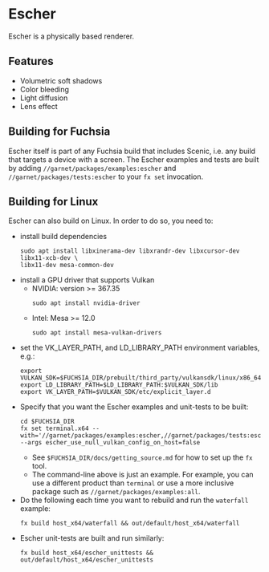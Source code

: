 # Escher

Escher is a physically based renderer.

## Features

 * Volumetric soft shadows
 * Color bleeding
 * Light diffusion
 * Lens effect

## Building for Fuchsia
Escher itself is part of any Fuchsia build that includes Scenic, i.e. any build that targets a device with a screen.  The Escher examples and tests are built by adding `//garnet/packages/examples:escher` and `//garnet/packages/tests:escher` to your `fx set` invocation.

## Building for Linux
Escher can also build on Linux.  In order to do so, you need to:
  * install build dependencies
    ```
    sudo apt install libxinerama-dev libxrandr-dev libxcursor-dev libx11-xcb-dev \
    libx11-dev mesa-common-dev
    ```
  * install a GPU driver that supports Vulkan
    * NVIDIA: version >= 367.35
      ```
      sudo apt install nvidia-driver
      ```
    * Intel: Mesa >= 12.0
      ```
      sudo apt install mesa-vulkan-drivers
      ```
  * set the VK_LAYER_PATH, and LD_LIBRARY_PATH environment variables, e.g.:
    ```
    export VULKAN_SDK=$FUCHSIA_DIR/prebuilt/third_party/vulkansdk/linux/x86_64
    export LD_LIBRARY_PATH=$LD_LIBRARY_PATH:$VULKAN_SDK/lib
    export VK_LAYER_PATH=$VULKAN_SDK/etc/explicit_layer.d
    ```
  * Specify that you want the Escher examples and unit-tests to be built:
    ```
    cd $FUCHSIA_DIR
    fx set terminal.x64 --with='//garnet/packages/examples:escher,//garnet/packages/tests:escher' --args escher_use_null_vulkan_config_on_host=false
    ```
    * See `$FUCHSIA_DIR/docs/getting_source.md` for how to set up the `fx` tool.
    * The command-line above is just an example.  For example, you can use a different product than `terminal` or use a more inclusive package such as `//garnet/packages/examples:all`.
  * Do the following each time you want to rebuild and run the `waterfall` example:
    ```
    fx build host_x64/waterfall && out/default/host_x64/waterfall
    ```
  * Escher unit-tests are built and run similarly:
    ```
    fx build host_x64/escher_unittests && out/default/host_x64/escher_unittests
    ```
